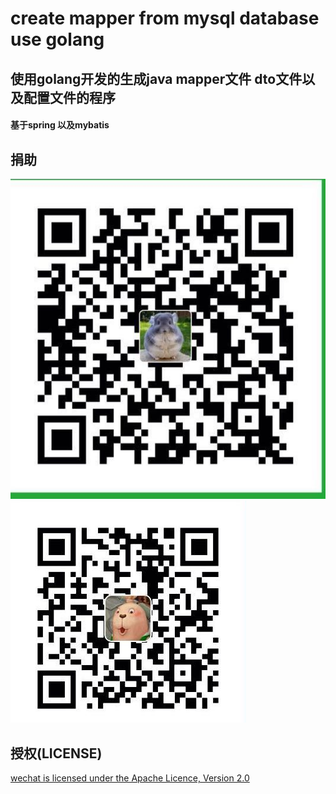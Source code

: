 # create mapper from mysql database use  golang
## 使用golang开发的生成java mapper文件 dto文件以及配置文件的程序
#### 基于spring 以及mybatis

## 捐助
![微信支付](https://github.com/yyn1110/javaPlugin/blob/master/weixin.jpg)
![支付宝](https://github.com/yyn1110/javaPlugin/blob/master/alipay.jpg)

## 授权(LICENSE)
[wechat is licensed under the Apache Licence, Version 2.0](http://www.apache.org/licenses/LICENSE-2.0.html)